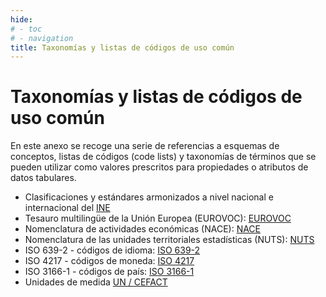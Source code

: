 ```yaml
---
hide:
# - toc
# - navigation
title: Taxonomías y listas de códigos de uso común
---
```


# Taxonomías y listas de códigos de uso común

En este anexo se recoge una serie de referencias a esquemas de conceptos, listas de
códigos (code lists) y taxonomías de términos que se pueden utilizar como valores
prescritos para propiedades o atributos de datos tabulares.

- Clasificaciones y estándares armonizados a nivel nacional e internacional del [INE](https://www.ine.es/ss/Satellite?L=0&c=Page&cid=1254735839296&p=125)
- Tesauro multilingüe de la Unión Europea (EUROVOC): [EUROVOC]( http://opendata.europa.eu/cs/data/dataset/eurovoc)
- Nomenclatura de actividades económicas (NACE): [NACE](https://ec.europa.eu/eurostat/statisticsexplained/index.php/NACE_background)
- Nomenclatura de las unidades territoriales estadísticas (NUTS): [NUTS](https://ec.europa.eu/eurostat/web/nuts/background)
- ISO 639-2 - códigos de idioma: [ISO 639-2](http://www.loc.gov/standards/iso639-2/php/code_list.php)
- ISO 4217 - códigos de moneda: [ISO 4217](http://www.iso.org/iso/home/standards/currency_codes.htm)
- ISO 3166-1 - códigos de país: [ISO 3166-1]( http://www.iso.org/iso/country_codes.htm)
- Unidades de medida [UN / CEFACT](http://www.unece.org/fileadmin/DAM/cefact/recommendations/rec20/rec20_rev3_Annex3e.pdf)